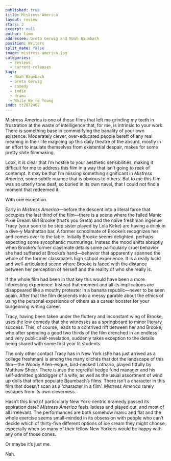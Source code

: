 ```yaml
---
published: true
title: Mistress America
layout: review
stars: 2
excerpt: null
author: timm
addressee: Greta Gerwig and Noah Baumbach
position: Writers
split_name: false
image: mistress-america.jpg
categories: 
  - reviews
  - current-releases
tags: 
  - Noah Baumbach
  - Greta Gerwig
  - comedy
  - indie
  - drama
  - While We're Young
imdb: tt2872462
---
```


Mistress America is one of those films that left me grinding my teeth in frustration at the waste of intelligence that, for me, is intrinsic to your work. There is something base in commidifying the banality of your own existence. Moderately clever, over-educated people bereft of any real meaning in their life magicing up this daily theatre of the absurd, mostly in an effort to insulate themselves from existential despair, makes for some pretty shite filmmaking.

Look, it is clear that I’m hostile to your aesthetic sensibilities, making it difficult for me to address this film in a way that isn’t going to reek of contempt. It may be that I’m missing something significant in _Mistress America_, some subtle nuance that is obvious to others. But to me this film was so utterly tone deaf, so buried in its own navel, that I could not find a moment that redeemed it.

With one exception.

Early in _Mistress America_—before the descent into a literal farce that occupies the last third of the film—there is a scene where the failed Manic Pixie Dream Girl Brooke (that’s you Greta) and the naïve freshman ingénue Tracy (your soon to be step sister played by Lola Kirke) are having a drink in a dive-y Manhattan bar. A former schoolmate of Brooke’s recognizes her and comes over to the table. Initially Brooke seems delighted, perhaps expecting some sycophantic murmurings. Instead the mood shifts abruptly when Brooke’s former classmate details some particularly cruel behavior she had suffered at Brooke’s hand—behavior that apparently spanned the whole of the former classmate’s high school experience. It is a really lucid and well-articulated scene where Brooke is faced with the distance between her perception of herself and the reality of who she really is.

If the whole film had been in that key this would have been a more interesting experience. Instead that moment and all its implications are disappeared like a mouthy protester in a banana republic—never to be seen again. After that the film descends into a messy parable about the ethics of using the personal experience of others as a career booster for your burgeoning writing career. 

Tracy, having been taken under the fluttery and inconstant wing of Brooke, uses the low comedy that she witnesses as a springboard to minor literary success. This, of course, leads to a contrived rift between her and Brooke, who after spending a good two thirds of the film drenched in an endless and very public self-revelation, suddenly takes exception to the details being shared with some first year lit students.

The only other contact Tracy has in New York (she has just arrived as a college freshman) is among the many clichés that dot the landscape of this film—the Woody Allen–esque, bird-necked Lothario, played fitfully by Matthew Shear. There is also the regretful hedge fund manager and his self-admitted golddigger of a wife, as well as the usual assortment of wind up dolls that often populate Baumbach’s films. There isn’t a character in this film that doesn’t scan as a ‘character in a film’. _Mistress America_ rarely escapes from its own cleverness. 

Hasn’t this kind of particularly New York-centric dramedy passed its expiration date? _Mistress America_ feels listless and played out, and most of all irrelevant. The performances are both somehow manic and flat and the whole exercise seems small-minded in its obsession with people who can’t decide which of thirty-five different options of ice cream they might choose, especially when so many of their fellow New Yorkers would be happy with any one of those cones.

Or maybe it’s just me.

Nah.
